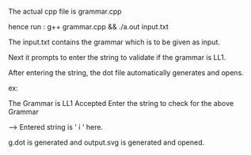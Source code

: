 The actual cpp file is grammar.cpp

hence run : g++ grammar.cpp && ./a.out input.txt

The input.txt contains the grammar which is to be given as input.

Next it prompts to enter the string to validate if the grammar is LL1.

After entering the string, the dot file automatically generates and opens.

ex:

The Grammar is LL1 Accepted
Enter the string to check for the above Grammar

--> Entered string is ' i ' here.

g.dot is generated
and output.svg is generated and opened.

